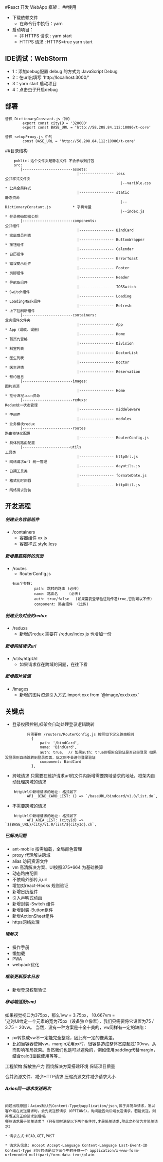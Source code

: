 #React 开发 WebApp 框架：
##使用
* 下载依赖文件 
    * 在命令行中执行：yarn
* 启动项目：
  * 非 HTTPS 请求 : yarn start
  * HTTPS 请求 : HTTPS=true yarn start
## IDE调试：WebStorm
* 1：添加debug配置 debug 的方式为:JavaScript Debug  
* 2：在url出填写 'http://localhost:3000/'
* 3：yarn start 启动项目
* 4：点击虫子开启debug
## 部署
````$xslt
替换 DictionaryConstant.js 中的 
        export const cityID = '320600'
        export const BASE_URL = 'http://58.208.84.112:10086/t-core'
        
替换 setupProxy.js 中的
        const BASE_URL = 'http://58.208.84.112:10086/t-core'        
````
##目录结构
````$xslt
    public：这个文件夹是静态文件 不会参与到打包
    src:
       |-----------------------assets:                    
                                 |---------------- less                             公共样式文件夹
                                                     |--varible.css                    * 公共全局样式         
                                 |---------------- static                           静态资源
                                                     |--DictionaryConstant.js          * 字典常量
                                                     |--index.js                       * 登录密码加密公钥                                          
       |-----------------------components:                                          公共组件
                                 |---------------- BindCard                            * 家庭成员列表
                                 |---------------- ButtonWrapper                              * 按钮组件
                                 |---------------- Calendar                            * 日历组件
                                 |---------------- ErrorToast                          * 错误提示组件
                                 |---------------- Footer                              * 页脚组件
                                 |---------------- Header                              * 导航条组件
                                 |---------------- IOSSwitch                           * Switch组件
                                 |---------------- Loading                             * LoadingMask组件
                                 |---------------- Refresh                             * 上下拉刷新组件
       |-----------------------containers:                                          业务组件文件夹
                                 |---------------- App                                 * App（误改、误删）
                                 |---------------- Home                                * 首页九宫格
                                 |---------------- Division                            * 科室列表
                                 |---------------- DoctorList                          * 医生列表
                                 |---------------- Doctor                              * 医生详情
                                 |---------------- Reservation                         * 预约信息
       |-----------------------images:                                              图片资源
                                 |---------------- Home                                 * 挂号流程icon资源   
       |-----------------------reduxs:                                              Redux统一状态管理
                                 |---------------- middeleware                          * 中间件 
                                 |---------------- modules                              * 业务模块redux
       |-----------------------routes                                               路由模块化配置
                                 |---------------- RouterConfig.js                         * 具体的路由配置
       |----------------------utils                                                 工具类    
                                 |---------------- httpUrl.js                           * 网络请求url 统一管理
                                 |---------------- dayutils.js                          * 日期工具类
                                 |---------------- formateDate.js                       * 格式化时间戳  
                                 |---------------- httpUtil.js                          * 网络请求封装
````
## 开发流程
#####  创建业务容器组件
* /containers 
    * 容器组件 xx.js 
    * 容器样式 style.less
#####  新增需要跳转的页面
* /routes 
    * RouterConfig.js 
    ```angular2
    有三个参数:
              path: 跳转的路由 (必传)
              name: 路由名     (必传)
              auth: true/false   (如果需要登录验证则传递true,否则可以不传)  
              component: 路由组件  (比传)
    ```    
#####  创建业务对应的redux    
* /reduxs 
    * 新增的redux 需要在 /redux/index.js 也增加一份
#####   新增网络请求url
* /utils/httpUrl
    * 如果请求存在跨域的问题，在往下看
#####   新增图片资源   
* /images 
    * 新增的图片资源引入方式
                    import xxx from '@image/xxx/xxxx'

## 关键点
* 登录权限控制,框架会自动处理登录逻辑跳转
```angularjs
          只需要在 /routers/RouterConfig.js 按照如下定义路由规则
            {
                path: '/bindCard',
                name: 'BindCard',
                auth: true,  // 如果auth: true则框架会验证是否已经登录 如果没登录则自动跳转到登录页面，反之则不会进行登录验证
                component: BindCard
            },
```  
* 跨域请求 只需要在维护请求url的文件内新增需要跨域请求的地址，框架内自动处理跨域的请求
```angular2html
    httpUrl中新增请求的地址: 格式如下
          API__BIND_CARD_LIST: () => `/baseURL/bindcard/v1.0/list.do`,            

```
* 不需要跨域的请求 
```angular2html
    httpUrl中新增请求的地址: 格式如下
          API_AREA_LIST: (cityId) => `${BASE_URL}/city/v1.0/list/${cityId}.ch`,         
```

##### 已解决问题
* ant-mobile 按需加载，全局颜色管理
* proxy 代理解决跨域
* alias 访问资源文件
* vm 高清解决方案、UI按照375*664 为基础换算
* 动态路由配置
* 不依赖外部传入url
* 增加对react-Hooks 规则验证
* 新增日历组件
* 引入声明式动画
* 新增封装-Switch 组件
* 新增封装-Button组件
* 新增ActionSheet组件
* https网络处理
##### 待解决
* 操作手册    
* 懒加载
* PWA
* webpack优化


##### 框架更新版本日志
* 新增登录权限验证 

    

##### 移动端适配(vm) 
如果视觉视口为375px，那么1vw = 3.75px，
                      10.667vm =       
'这时UI给定一个元素的宽为75px（设备独立像素），我们只需要将它设置为75 / 3.75 = 20vw。
当然，没有一种方案是十全十美的，vw同样有一定的缺陷：
* px转换成vw不一定能完全整除，因此有一定的像素差。
* 比如当容器使用vw，margin采用px时，很容易造成整体宽度超过100vw，从而影响布局效果。当然我们也是可以避免的，例如使用padding代替margin，结合calc()函数使用等等...


工程架构
解放生产力
围绕解决方案搭建环境
保证项目质量

合并资源文件、减少HTTP请求
压缩资源文件减少请求大小


##### Axios同一请求发送两次
````angular2html

问题出现原因：Axios默认的Content-Type为application/json,属于非简单请求，所以客户端在发送请求时，会先发送预请求（OPTIONS），询问能否向后端发送请求。若能发送，则再发送真正的请求到后端。
哪些请求属于简单请求？（只有同时满足以下两个条件时,才是简单请求,除此之外皆为非简单请求）

* 请求方式:HEAD,GET,POST

* 请求头信息: Accept Accept-Language Content-Language Last-Event-ID Content-Type 对应的值是以下三个中的任意一个 application/x-www-form-urlencoded multipart/form-data text/plain

````
